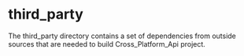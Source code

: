 # third_party
The third_party directory contains a set of dependencies from outside sources
that are needed to build Cross_Platform_Api project.